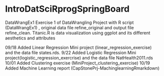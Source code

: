 # IntroDatSciRprogSpringBoard
DataWrangEx1
Exercise 1 of DataWrangling Project with R script (DataWrangEx1) , original data file refine_original and output file refine_clean.
Titanic.R is data visualization using ggplot and its different aesthetics and attributes

09/18
Added Linear Regression Mini project (linear_regression_exercise) and the data file states.rds.
9/22
Added Logistic Regression Mini project(logistic_regression_exercrise) and the data file NatHealth2011.rds
10/01
Added Clustering exercise (MiniProject_clustering_exercise) 
10/19
Added Machine Learning report (CapStonePrj-MachinglearningRmarkdown)
